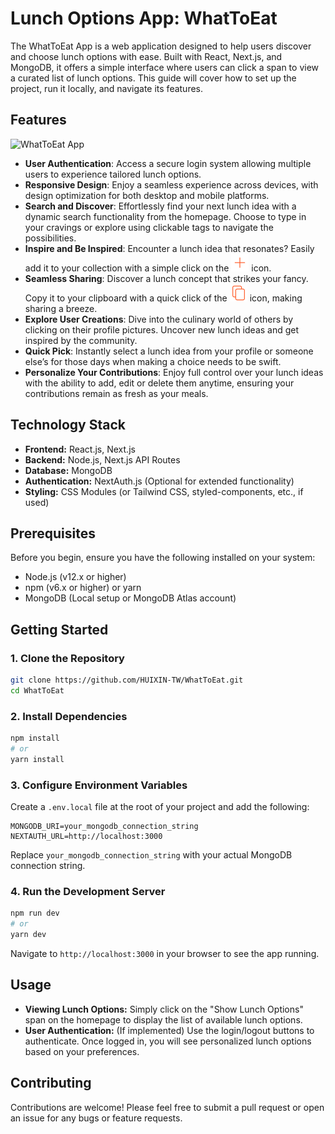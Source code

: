 # Lunch Options App: WhatToEat

The WhatToEat App is a web application designed to help users discover and choose lunch options with ease. Built with React, Next.js, and MongoDB, it offers a simple interface where users can click a span to view a curated list of lunch options. This guide will cover how to set up the project, run it locally, and navigate its features.

## Features

![WhatToEat App](https://youtu.be/xVK-zeScOwU)

- **User Authentication**: Access a secure login system allowing multiple users to experience tailored lunch options.
- **Responsive Design**: Enjoy a seamless experience across devices, with design optimization for both desktop and mobile platforms.
- **Search and Discover**: Effortlessly find your next lunch idea with a dynamic search functionality from the homepage. Choose to type in your cravings or explore using clickable tags to navigate the possibilities.
- **Inspire and Be Inspired**: Encounter a lunch idea that resonates? Easily add it to your collection with a simple click on the ![Add Icon](public/assets/icons/add.svg) icon.
- **Seamless Sharing**: Discover a lunch concept that strikes your fancy. Copy it to your clipboard with a quick click of the ![Copy Icon](public/assets/icons/copy.svg) icon, making sharing a breeze.
- **Explore User Creations**: Dive into the culinary world of others by clicking on their profile pictures. Uncover new lunch ideas and get inspired by the community.
- **Quick Pick**: Instantly select a lunch idea from your profile or someone else’s for those days when making a choice needs to be swift.
- **Personalize Your Contributions**: Enjoy full control over your lunch ideas with the ability to add, edit or delete them anytime, ensuring your contributions remain as fresh as your meals.

## Technology Stack

- **Frontend:** React.js, Next.js
- **Backend:** Node.js, Next.js API Routes
- **Database:** MongoDB
- **Authentication:** NextAuth.js (Optional for extended functionality)
- **Styling:** CSS Modules (or Tailwind CSS, styled-components, etc., if used)

## Prerequisites

Before you begin, ensure you have the following installed on your system:

- Node.js (v12.x or higher)
- npm (v6.x or higher) or yarn
- MongoDB (Local setup or MongoDB Atlas account)

## Getting Started

### 1. Clone the Repository

```bash
git clone https://github.com/HUIXIN-TW/WhatToEat.git
cd WhatToEat
```

### 2. Install Dependencies

```bash
npm install
# or
yarn install
```

### 3. Configure Environment Variables

Create a `.env.local` file at the root of your project and add the following:

```env
MONGODB_URI=your_mongodb_connection_string
NEXTAUTH_URL=http://localhost:3000
```

Replace `your_mongodb_connection_string` with your actual MongoDB connection string.

### 4. Run the Development Server

```bash
npm run dev
# or
yarn dev
```

Navigate to `http://localhost:3000` in your browser to see the app running.

## Usage

- **Viewing Lunch Options:** Simply click on the "Show Lunch Options" span on the homepage to display the list of available lunch options.
- **User Authentication:** (If implemented) Use the login/logout buttons to authenticate. Once logged in, you will see personalized lunch options based on your preferences.

## Contributing

Contributions are welcome! Please feel free to submit a pull request or open an issue for any bugs or feature requests.

